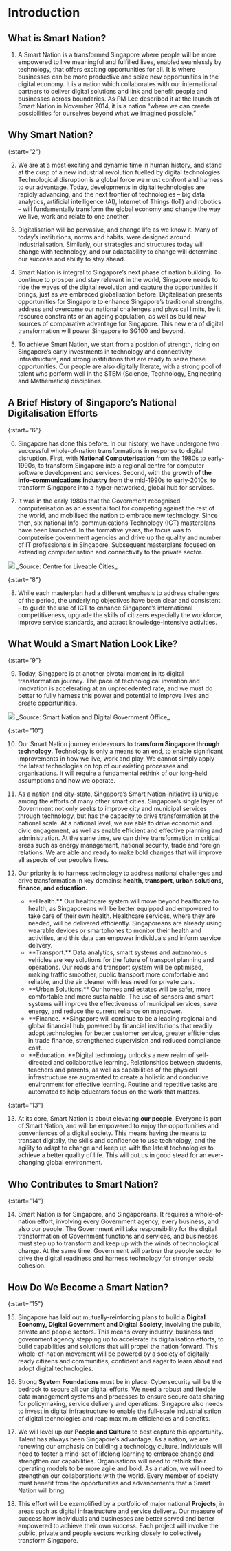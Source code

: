 # Introduction

## What is Smart Nation?

1. A Smart Nation is a transformed Singapore where people will be more empowered to live meaningful and fulfilled lives, enabled seamlessly by technology, that offers exciting opportunities for all. It is where businesses can be more productive and seize new opportunities in the digital economy. It is a nation which collaborates with our international partners to deliver digital solutions and link and benefit people and businesses across boundaries. As PM Lee described it at the launch of Smart Nation in November 2014, it is a nation “where we can create possibilities for ourselves beyond what we imagined possible.” 

## Why Smart Nation?

{:start="2"}

2. We are at a most exciting and dynamic time in human history, and stand at the cusp of a new industrial revolution fuelled by digital technologies. Technological disruption is a global force we must confront and harness to our advantage. Today, developments in digital technologies are rapidly advancing, and the next frontier of technologies – big data analytics, artificial intelligence (AI), Internet of Things (IoT) and robotics – will fundamentally transform the global economy and change the way we live, work and relate to one another.

3. Digitalisation will be pervasive, and change life as we know it. Many of today’s institutions, norms and habits, were designed around industrialisation. Similarly, our strategies and structures today will change with technology, and our adaptability to change will determine our success and ability to stay ahead.

4. Smart Nation is integral to Singapore’s next phase of nation building. To continue to prosper and stay relevant in the world, Singapore needs to ride the waves of the digital revolution and capture the opportunities it brings, just as we embraced globalisation before. Digitalisation presents opportunities for Singapore to enhance Singapore’s traditional strengths, address and overcome our national challenges and physical limits, be it resource constraints or an ageing population, as well as build new sources of comparative advantage for Singapore. This new era of digital transformation will power Singapore to SG100 and beyond.

5. To achieve Smart Nation, we start from a position of strength, riding on Singapore’s early investments in technology and connectivity infrastructure, and strong institutions that are ready to seize these opportunities. Our people are also digitally literate, with a strong pool of talent who perform well in the STEM (Science, Technology, Engineering and Mathematics) disciplines.

## A Brief History of Singapore’s National Digitalisation Efforts

{:start="6"}

6. Singapore has done this before. In our history, we have undergone two successful whole-of-nation transformations in response to digital disruption. First, with **National Computerisation** from the 1980s to early-1990s, to transform Singapore into a regional centre for computer software development and services. Second, with the **growth of the info-communications industry** from the mid-1990s to early-2010s, to transform Singapore into a hyper-networked, global hub for services.

7. It was in the early 1980s that the Government recognised computerisation as an essential tool for competing against the rest of the world, and mobilised the nation to embrace new technology. Since then, six national Info-communications Technology (ICT) masterplans have been launched. In the formative years, the focus was to computerise government agencies and drive up the quality and number of IT professionals in Singapore. Subsequent masterplans focused on extending computerisation and connectivity to the private sector.

<img src="assets/images/image1.png"/>
_Source: Centre for Liveable Cities_

{:start="8"}

8. While each masterplan had a different emphasis to address challenges of the period, the underlying objectives have been clear and consistent – to guide the use of ICT to enhance Singapore’s international competitiveness, upgrade the skills of citizens especially the workforce, improve service standards, and attract knowledge-intensive activities.

## What Would a Smart Nation Look Like?

{:start="9"}

9. Today, Singapore is at another pivotal moment in its digital transformation journey. The pace of technological invention and innovation is accelerating at an unprecedented rate, and we must do better to fully harness this power and potential to improve lives and create opportunities. 


<img src="assets/images/image2.png"/>
_Source: Smart Nation and Digital Government Office_

{:start="10"}

10. Our Smart Nation journey endeavours to **transform Singapore through technology**. Technology is only a means to an end, to enable significant improvements in how we live, work and play. We cannot simply apply the latest technologies on top of our existing processes and organisations. It will require a fundamental rethink of our long-held assumptions and how we operate.

11. As a nation and city-state, Singapore’s Smart Nation initiative is unique among the efforts of many other smart cities. Singapore’s single layer of Government not only seeks to improve city and municipal services through technology, but has the capacity to drive transformation at the national scale. At a national level, we are able to drive economic and civic engagement, as well as enable efficient and effective planning and administration. At the same time, we can drive transformation in critical areas such as energy management, national security, trade and foreign relations. We are able and ready to make bold changes that will improve all aspects of our people’s lives.

12. Our priority is to harness technology to address national challenges and drive transformation in key domains: **health, transport, urban solutions, finance, and education.**
    <ul>
    <li> **Health.** Our healthcare system will move beyond healthcare to health, as Singaporeans will be better equipped and empowered to take care of their own health. Healthcare services, where they are needed, will be delivered efficiently. Singaporeans are already using wearable devices or smartphones to monitor their health and activities, and this data can empower individuals and inform service delivery. </li>

    <li> **Transport.** Data analytics, smart systems and autonomous vehicles are key solutions for the future of transport planning and operations. Our roads and transport system will be optimised, making traffic smoother, public transport more comfortable and reliable, and the air cleaner with less need for private cars. </li>

    <li> **Urban Solutions.** Our homes and estates will be safer, more comfortable and more sustainable. The use of sensors and smart systems will improve the effectiveness of municipal services, save energy, and reduce the current reliance on manpower. </li>

    <li> **Finance. **Singapore will continue to be a leading regional and global financial hub, powered by financial institutions that readily adopt technologies for better customer service, greater efficiencies in trade finance, strengthened supervision and reduced compliance cost. </li>

    <li> **Education. **Digital technology unlocks a new realm of self-directed and collaborative learning. Relationships between students, teachers and parents, as well as capabilities of the physical infrastructure are augmented to create a holistic and conducive environment for effective learning. Routine and repetitive tasks are automated to help educators focus on the work that matters. </li>
    </ul>

{:start="13"}

13. At its core, Smart Nation is about elevating **our people**. Everyone is part of Smart Nation, and will be empowered to enjoy the opportunities and conveniences of a digital society. This means having the means to transact digitally, the skills and confidence to use technology, and the agility to adapt to change and keep up with the latest technologies to achieve a better quality of life. This will put us in good stead for an ever-changing global environment.

## Who Contributes to Smart Nation?

{:start="14"}

14. Smart Nation is for Singapore, and Singaporeans. It requires a whole-of-nation effort, involving every Government agency, every business, and also our people. The Government will take responsibility for the digital transformation of Government functions and services, and businesses must step up to transform and keep up with the winds of technological change. At the same time, Government will partner the people sector to drive the digital readiness and harness technology for stronger social cohesion.

## How Do We Become a Smart Nation?

{:start="15"}

15. Singapore has laid out mutually-reinforcing plans to build a **Digital Economy, Digital Government and Digital Society**, involving the public, private and people sectors. This means every industry, business and government agency stepping up to accelerate its digitalisation efforts, to build capabilities and solutions that will propel the nation forward. This whole-of-nation movement will be powered by a society of digitally ready citizens and communities, confident and eager to learn about and adopt digital technologies.

16. Strong **System Foundations** must be in place. Cybersecurity will be the bedrock to secure all our digital efforts. We need a robust and flexible data management systems and processes to ensure secure data sharing for policymaking, service delivery and operations. Singapore also needs to invest in digital infrastructure to enable the full-scale industrialisation of digital technologies and reap maximum efficiencies and benefits.

17. We will level up our **People and Culture** to best capture this opportunity. Talent has always been Singapore’s advantage. As a nation, we are renewing our emphasis on building a technology culture. Individuals will need to foster a mind-set of lifelong learning to embrace change and strengthen our capabilities. Organisations will need to rethink their operating models to be more agile and bold. As a nation, we will need to strengthen our collaborations with the world. Every member of society must benefit from the opportunities and advancements that a Smart Nation will bring.

18. This effort will be exemplified by a portfolio of major national **Projects**, in areas such as digital infrastructure and service delivery. Our measure of success how individuals and businesses are better served and better empowered to achieve their own success. Each project will involve the public, private and people sectors working closely to collectively transform Singapore.

